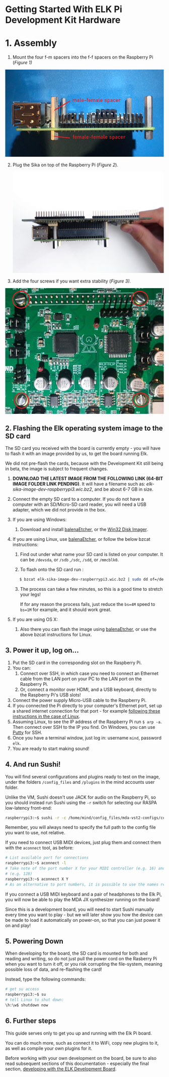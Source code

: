 # Getting Started With ELK Pi Development Kit  Hardware

# 1. Assembly

1. Mount the four f-m spacers into the f-f spacers on the Raspberry Pi (*Figure 1)*

![Figure 1](illustrations/elk_pi_assembly_step_1.png)

2. Plug the Sika on top of the Raspberry Pi (*Figure 2*).

   ![img](illustrations/elk_pi_assembly_step_2.png)

3. Add the four screws if you want extra stability (*Figure 3).*

![img](illustrations/elk_pi_assembly_step_3.png)

## 2. Flashing the Elk operating system image to the SD card

The SD card you received with the board is currently empty - you will have to flash it with an image provided by us, to get the board running Elk.

We did not pre-flash the cards, because with the Development Kit still being in beta, the image is subject to frequent changes.

1. **DOWNLOAD THE LATEST IMAGE FROM THE FOLLOWING LINK (64-BIT IMAGE FOLDER LINK PENDING)**. It will have a filename such as: *elk-sika-image-dev-raspberrypi3.wic.bz2*, and be about 6-7 GB in size.

2. Connect the empty SD card to a computer. If you do not have a computer with an SD/Micro-SD card reader, you will need a USB adapter, which we did not provide in the box.

3. If you are using Windows:

   1. Download and install [balenaEtcher](https://www.balena.io/etcher/), or the [Win32 Disk Imager](https://www.raspberrypi.org/downloads/).

4. If you are using Linux, use  [balenaEtcher](https://www.balena.io/etcher/), or follow the below bzcat instructions:

   1. Find out under what name your SD card is listed on your computer. It can be `/devsda`, or `/sdb` ,`/sdc`,  `/sdd`, or `/mmcblk0`.

   2. To flash onto the SD card run :
      
   ```bash
      $ bzcat elk-sika-image-dev-raspberrypi3.wic.bz2 | sudo dd of=/dev/<name listed on your system\> bs=4M status=progress && sync
   ```
   
   3. The process can take a few minutes, so this is a good time to stretch your legs!

      If for any reason the process fails, just reduce the `bs=4M` speed to `bs=1M` for example, and it should work great.

5. If you are using OS X:

   1. Also there you can flash the image using [balenaEtcher](https://www.balena.io/etcher/), or use the above bzcat instructions for Linux.

## 3. Power it up, log on...

1. Put the SD card in the corresponding slot on the Raspberry Pi.
2. You can:
   1. Connect over SSH, in which case you need to connect an Ethernet cable from the LAN port on your PC to the LAN port on the Raspberry Pi.
   2. Or, connect a monitor over HDMI, and a USB keyboard, directly to the Raspberry Pi's USB slots!
3. Connect the power supply Micro-USB cable to the Raspberry Pi.
4. If you connected the Pi directly to your computer's Ethernet port, set up a shared internet connection for that port - for example [following these instructions in the case of Linux](https://www.cesariogarcia.com/?p=611).
5. Assuming Linux, to see the IP address of the Raspberry Pi run `$ arp -a`. Then connect over SSH to the IP you find. On Windows, you can use [Putty](https://www.putty.org/) for SSH.
6. Once you have a terminal window, just log in: username `mind`, password `elk`.
7. You are ready to start making sound!

## 4. And run Sushi!

You will find several configurations and plugins ready to test on the image, under the folders `/config_files` and `/plugins` in the mind accounts user folder.

Unlike the VM, Sushi doesn't use JACK for audio on the Raspberry Pi, so you should instead run Sushi using the `-r` switch for selecting our RASPA low-latency front-end:

```bash
raspberrypi3:~$ sushi -r -c /home/mind/config_files/mda-vst2-configs/config_mda_synth.json 
```

Remember, you will always need to specify the full path to the config file you want to use, not relative.

If you need to connect USB MIDI devices, just plug them and connect them with the `aconnect` tool, as before:

```bash
# List available port for connections
raspberrypi3:~$ aconnect -l
# Take note of the port number X for your MIDI controller (e.g. 16) and the one Y assigned to Sushi
# (e.g. 128)
raspberrypi3:~$ aconnect X Y
# As an alternative to port numbers, it is possible to use the names reported by aconnect -l
```

If you connect a USB MIDI keyboard and a pair of headphones to the Elk Pi, you will now be able to play the MDA JX synthesizer running on the board!

Since this is a development board, you will need to start Sushi manually every time you want to play - but we will later show you how the device can be made to load it automatically on power-on, so that you can just power it on and play!

## 5. Powering Down

When developing for the board, the SD card is mounted for both and reading and writing, so do not just pull the power cord on the Rasberry Pi when you want to turn it off, or you risk corrupting the file-system, meaning possible loss of data, and re-flashing the card!

Instead, type the following commands:

```bash
# get su access
raspberrypi3:~$ su
# tell Linux to shut down:
\h:\w$ shutdown now
```

## 6. Further steps

This guide serves only to get you up and running with the Elk Pi board.

You can do much more, such as connect it to WiFi, copy new plugins to it, as well as compile your own plugins for it. 

Before working with your own development on the board, be sure to also read subsequent sections of this documentation - especially the final section, [developing with the ELK Development Board](elk_development_board_setup.md).